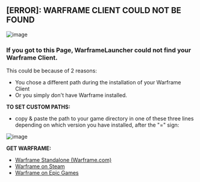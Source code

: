 ## [ERROR]: WARFRAME CLIENT COULD NOT BE FOUND
![image](https://github.com/ConzZah/WarframeLauncher/assets/69615452/b644fd6d-44c8-43e0-9b7e-da85687013be)


### **If you got to this Page, WarframeLauncher could not find your Warframe Client.**

This could be because of 2 reasons:
- You chose a different path during the installation of your Warframe Client
- Or you simply don't have Warframe installed.

**TO SET CUSTOM PATHS:**

- copy & paste the path to your game directory in one of these three lines depending on which version you have installed, after the "=" sign:

![image](https://github.com/ConzZah/WarframeLauncher/assets/69615452/1b77a585-d9ef-47be-900a-8643536c93ab)

**GET WARFRAME:**
- [Warframe Standalone (Warframe.com)](https://www.warframe.com/download)
- [Warframe on Steam](https://store.steampowered.com/app/230410/Warframe/)
- [Warframe on Epic Games](https://store.epicgames.com/en-US/p/warframe)
